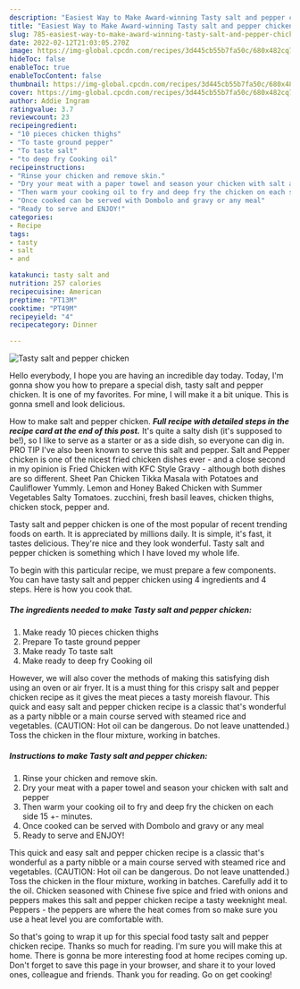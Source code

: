 ```yaml
---
description: "Easiest Way to Make Award-winning Tasty salt and pepper chicken"
title: "Easiest Way to Make Award-winning Tasty salt and pepper chicken"
slug: 785-easiest-way-to-make-award-winning-tasty-salt-and-pepper-chicken
date: 2022-02-12T21:03:05.270Z
image: https://img-global.cpcdn.com/recipes/3d445cb55b7fa50c/680x482cq70/tasty-salt-and-pepper-chicken-recipe-main-photo.jpg
hideToc: false
enableToc: true
enableTocContent: false
thumbnail: https://img-global.cpcdn.com/recipes/3d445cb55b7fa50c/680x482cq70/tasty-salt-and-pepper-chicken-recipe-main-photo.jpg
cover: https://img-global.cpcdn.com/recipes/3d445cb55b7fa50c/680x482cq70/tasty-salt-and-pepper-chicken-recipe-main-photo.jpg
author: Addie Ingram
ratingvalue: 3.7
reviewcount: 23
recipeingredient:
- "10 pieces chicken thighs"
- "To taste ground pepper"
- "To taste salt"
- "to deep fry Cooking oil"
recipeinstructions:
- "Rinse your chicken and remove skin."
- "Dry your meat with a paper towel and season your chicken with salt and pepper"
- "Then warm your cooking oil to fry and deep fry the chicken on each side 15 +- minutes."
- "Once cooked can be served with Dombolo and gravy or any meal"
- "Ready to serve and ENJOY!"
categories:
- Recipe
tags:
- tasty
- salt
- and

katakunci: tasty salt and 
nutrition: 257 calories
recipecuisine: American
preptime: "PT13M"
cooktime: "PT49M"
recipeyield: "4"
recipecategory: Dinner

---
```



![Tasty salt and pepper chicken](https://img-global.cpcdn.com/recipes/3d445cb55b7fa50c/680x482cq70/tasty-salt-and-pepper-chicken-recipe-main-photo.jpg)

Hello everybody, I hope you are having an incredible day today. Today, I'm gonna show you how to prepare a special dish, tasty salt and pepper chicken. It is one of my favorites. For mine, I will make it a bit unique. This is gonna smell and look delicious.

How to make salt and pepper chicken. ***Full recipe with detailed steps in the recipe card at the end of this post.*** It&#39;s quite a salty dish (it&#39;s supposed to be!), so I like to serve as a starter or as a side dish, so everyone can dig in. ‍PRO TIP I&#39;ve also been known to serve this salt and pepper. Salt and Pepper chicken is one of the nicest fried chicken dishes ever - and a close second in my opinion is Fried Chicken with KFC Style Gravy - although both dishes are so different. Sheet Pan Chicken Tikka Masala with Potatoes and Cauliflower Yummly. Lemon and Honey Baked Chicken with Summer Vegetables Salty Tomatoes. zucchini, fresh basil leaves, chicken thighs, chicken stock, pepper and.

Tasty salt and pepper chicken is one of the most popular of recent trending foods on earth. It is appreciated by millions daily. It is simple, it's fast, it tastes delicious. They're nice and they look wonderful. Tasty salt and pepper chicken is something which I have loved my whole life.


To begin with this particular recipe, we must prepare a few components. You can have tasty salt and pepper chicken using 4 ingredients and 4 steps. Here is how you cook that.

<!--inarticleads1-->

##### The ingredients needed to make Tasty salt and pepper chicken:

1. Make ready 10 pieces chicken thighs
1. Prepare To taste ground pepper
1. Make ready To taste salt
1. Make ready to deep fry Cooking oil


However, we will also cover the methods of making this satisfying dish using an oven or air fryer. It is a must thing for this crispy salt and pepper chicken recipe as it gives the meat pieces a tasty moreish flavour. This quick and easy salt and pepper chicken recipe is a classic that&#39;s wonderful as a party nibble or a main course served with steamed rice and vegetables. (CAUTION: Hot oil can be dangerous. Do not leave unattended.) Toss the chicken in the flour mixture, working in batches. 

<!--inarticleads2-->

##### Instructions to make Tasty salt and pepper chicken:

1. Rinse your chicken and remove skin.
1. Dry your meat with a paper towel and season your chicken with salt and pepper
1. Then warm your cooking oil to fry and deep fry the chicken on each side 15 +- minutes.
1. Once cooked can be served with Dombolo and gravy or any meal
1. Ready to serve and ENJOY!

This quick and easy salt and pepper chicken recipe is a classic that&#39;s wonderful as a party nibble or a main course served with steamed rice and vegetables. (CAUTION: Hot oil can be dangerous. Do not leave unattended.) Toss the chicken in the flour mixture, working in batches. Carefully add it to the oil. Chicken seasoned with Chinese five spice and fried with onions and peppers makes this salt and pepper chicken recipe a tasty weeknight meal. Peppers - the peppers are where the heat comes from so make sure you use a heat level you are comfortable with. 

So that's going to wrap it up for this special food tasty salt and pepper chicken recipe. Thanks so much for reading. I'm sure you will make this at home. There is gonna be more interesting food at home recipes coming up. Don't forget to save this page in your browser, and share it to your loved ones, colleague and friends. Thank you for reading. Go on get cooking!
